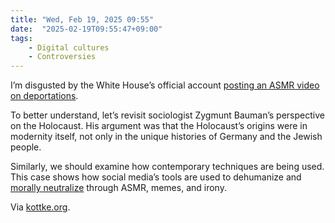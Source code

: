 ```yaml
---
title: "Wed, Feb 19, 2025 09:55"
date:  "2025-02-19T09:55:47+09:00"
tags:
    - Digital cultures
    - Controversies
---
```


I’m disgusted by the White House’s official account [posting an ASMR video on deportations](https://archive.is/20250218185901/https://x.com/WhiteHouse/status/1891922058415603980).

To better understand, let’s revisit sociologist Zygmunt Bauman’s perspective on the Holocaust. His argument was that the Holocaust’s origins were in modernity itself, not only in the unique histories of Germany and the Jewish people. 

Similarly, we should examine how contemporary techniques are being used. This case shows how social media’s tools are used to dehumanize and [morally neutralize](https://web.archive.org/web/20241207025606/https://arabcenterdc.org/resource/modernity-and-the-mechanisms-of-moral-neutralisation/) through ASMR, memes, and irony.

Via [kottke.org](https://web.archive.org/web/https://kottke.org/25/02/unbelievably-cruel-asmr-video-immigrants).
